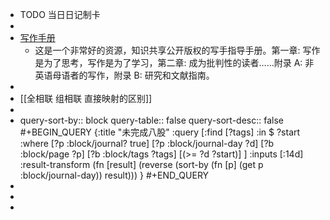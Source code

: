 - TODO  当日日记制卡
-
- [写作手册](https://saylordotorg.github.io/text_handbook-for-writers/)
	- 这是一个非常好的资源，知识共享公开版权的写手指导手册。第一章: 写作是为了思考，写作是为了学习，第二章: 成为批判性的读者……附录 A: 非英语母语者的写作，附录 B: 研究和文献指南。
-
- [[全相联 组相联 直接映射的区别]]
-
- query-sort-by:: block
  query-table:: false
  query-sort-desc:: false
  #+BEGIN_QUERY
  {:title "未完成八股"
    :query [:find [?tags]
          :in $ ?start 
          :where 
          [?p :block/journal? true]
          [?p :block/journal-day ?d]
          [?b :block/page ?p]
          [?b :block/tags ?tags]
          [(>= ?d ?start)]
    ]
    :inputs [:14d]
    :result-transform (fn [result] (reverse (sort-by (fn [p] (get p :block/journal-day)) result)))
  }
  #+END_QUERY
-
-
-
